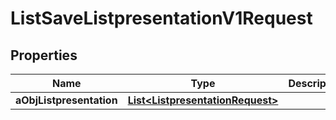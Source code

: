 

# ListSaveListpresentationV1Request

## Properties

Name | Type | Description | Notes
------------ | ------------- | ------------- | -------------
**aObjListpresentation** | [**List&lt;ListpresentationRequest&gt;**](ListpresentationRequest.md) |  | 




